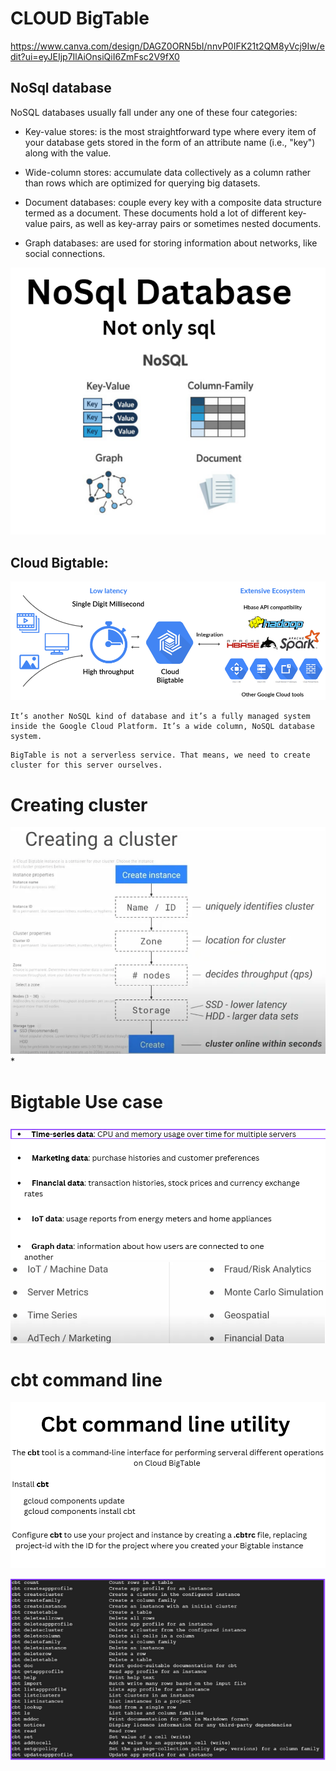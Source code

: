 # CLOUD BigTable
https://www.canva.com/design/DAGZ0ORN5bI/nnvP0IFK21t2QM8yVcj9Iw/edit?ui=eyJEIjp7IlAiOnsiQiI6ZmFsc2V9fX0

## NoSql database
NoSQL databases usually fall under any one of these four categories:

- Key-value stores: is the most straightforward type where every item of your database gets stored in the form of an attribute name (i.e., "key") along with the value.

- Wide-column stores: accumulate data collectively as a column rather than rows which are optimized for querying big datasets.

- Document databases: couple every key with a composite data structure termed as a document. These documents hold a lot of different key-value pairs, as well as key-array pairs or sometimes nested documents.

- Graph databases: are used for storing information about networks, like social connections.

![alt text](image-133.png)

## Cloud Bigtable:
![alt text](image-139.png)
```
It’s another NoSQL kind of database and it’s a fully managed system inside the Google Cloud Platform. It’s a wide column, NoSQL database system.
```

```
BigTable is not a serverless service. That means, we need to create cluster for this server ourselves.
```
# Creating cluster
![alt text](image-134.png)*
# Bigtable Use case
![alt text](image-136.png)
![alt text](image-135.png)
# cbt command line
![alt text](image-137.png)

![alt text](image-138.png)

